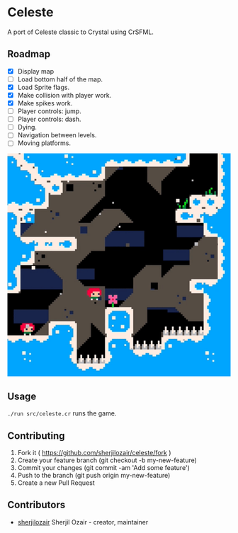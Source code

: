 # Celeste

A port of Celeste classic to Crystal using CrSFML.

## Roadmap

- [X] Display map
- [ ] Load bottom half of the map.
- [X] Load Sprite flags.
- [X] Make collision with player work.
- [X] Make spikes work.
- [ ] Player controls: jump.
- [ ] Player controls: dash.
- [ ] Dying.
- [ ] Navigation between levels.
- [ ] Moving platforms. 

![Current Progress](assets/preview.gif)

## Usage

`./run src/celeste.cr` runs the game.

## Contributing

1. Fork it ( https://github.com/sherjilozair/celeste/fork )
2. Create your feature branch (git checkout -b my-new-feature)
3. Commit your changes (git commit -am 'Add some feature')
4. Push to the branch (git push origin my-new-feature)
5. Create a new Pull Request

## Contributors

- [sherjilozair](https://github.com/sherjilozair) Sherjil Ozair - creator, maintainer
